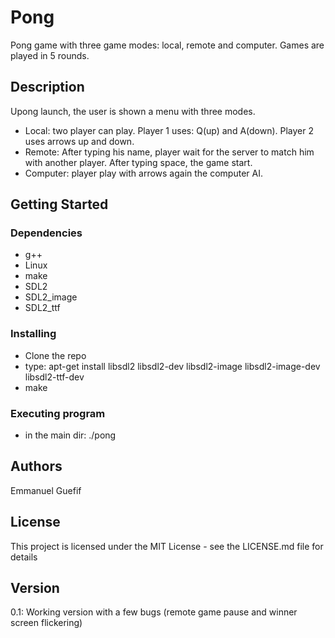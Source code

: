 # Pong
Pong game with three game modes: local, remote and computer. Games are played in 5 rounds.

## Description
Upong launch, the user is shown a menu with three modes.
- Local: two player can play. Player 1 uses: Q(up) and A(down). Player 2 uses arrows up and down.
- Remote: After typing his name, player wait for the server to match him with another player. After typing space, the game start.
- Computer: player play with arrows again the computer AI.
  
## Getting Started

### Dependencies

* g++
* Linux
* make
* SDL2
* SDL2_image
* SDL2_ttf

### Installing

* Clone the repo
* type: apt-get install libsdl2 libsdl2-dev libsdl2-image libsdl2-image-dev libsdl2-ttf-dev
* make

### Executing program

* in the main dir: ./pong

## Authors

Emmanuel Guefif

## License

This project is licensed under the MIT License - see the LICENSE.md file for details

## Version
0.1: Working version with a few bugs (remote game pause and winner screen flickering)
